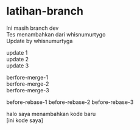 # latihan-branch

Ini masih branch dev  
Tes menambahkan dari whisnumurtygo  
Update by whisnumurtyga  

update 1  
update 2  
update 3  

berfore-merge-1  
berfore-merge-2  
berfore-merge-3  

before-rebase-1
before-rebase-2
before-rebase-3

halo saya menambahkan kode baru  
[ini kode saya]  
